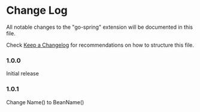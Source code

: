 # Change Log

All notable changes to the "go-spring" extension will be documented in this file.

Check [Keep a Changelog](http://keepachangelog.com/) for recommendations on how to structure this file.

### 1.0.0

Initial release 

### 1.0.1

Change Name() to BeanName()